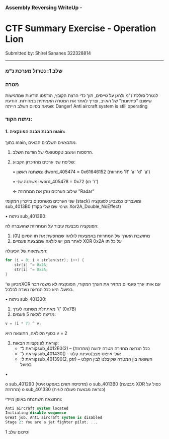 ### Assembly Reversing WriteUp - 
# CTF Summary Exercise - Operation Lion 

Submitted by: Shirel Sananes 322328814
________________________________________________________________________________

### שלב 1: נטרול מערכת נ"מ

### **מטרה**

לנטרל סוללת נ"מ ולהגן על טייסים, תוך כדי הרצת הקובץ, הודפסו הודעות שמדגישות שישנם "פיתיונות" של האויב, וצריך לאתר את המטרה האמיתית במהירות.
הודעת שגיאה בסיום השלב הייתה: Danger! Anti aircraft system is still operating

### ניתוח הקוד:
#### 1. הבנת מבנה הפונקציה main: 
בתוך main, מתבצעים השלבים הבאים:
 
1. הדפסות ועיצוב טקסטואלי של הודעת השלב.
2. שליפת שני ערכים מהזיכרון הקבוע:
   
   • משתנה ראשון: dword_405474 = 0x61646152 (מחרוזת 'R' 'a' 'd' 'a')
   
   • משתנה שני: word_405478 = 0x72 (תו 'r')
   
    ← שילוב הערכים נותן את המחרוזת "Radar"

שני הערכים מאוחסנים בזיכרון המקומי (stack) ומועברים כמצביע לפונקציה sub_4013B0 (שינוי שם שלי בקוד: Xor2A_Double_NoEffect)

• ניתוח sub_4013B0:

הפונקציה מבצעת עיבוד על המחרוזת שהועברה לה:
1. מחושבת האורך של המחרוזת באמצעות לולאה שמחפשת את תו הסיום (\0)
2. לאחר מכן יש לולאה שמבצעת פעמיים XOR 0x2A על כל תו

המשמעות של הפעולה:

```c
for (i = 0; i < strlen(str); i++) {
    str[i] ^= 0x2A;
    str[i] ^= 0x2A;
}
```
מכיוון ש־XOR עם אותו ערך פעמיים מחזיר את הערך המקורי, הפונקציה לא משנה דבר בפועל. היא ככל הנראה נועדה לבלבל.

• ניתוח sub_401330:
  1. מאתחלת משתנה לערך '{' (0x7B)
  2. מריצה לולאה 5 פעמים:
```c
v = (i * 7) ^ v;
```
בסוף הלולאה, התוצאה היא v = 2
  
  3. קוראת לפונקציות הבאות:
     * קוראת ל־sub_4012E0(2) – ככל הנראה מחזירה מטרה ידועה (מחרוזת)
     * קוראת ל־sub_401430() – אולי איפוס מצב/טעינת קלט
     * קוראת ל־sub_401390(2, ptr) – השוואה בין המטרה שקיבלנו לבין הקלט בפועל


•	

o	sub_401290 (מדפיסה תווים באפקט איטי)
o	sub_4013B0 (מבצעת XOR כפול על מחרוזת)
o	sub_401330 (כנראה מבצעת פעולה לוגית)

והתוצאה השתנתה באופן מיידי:
```sql
Anti aircraft system located
Initiating disable sequence
Great job. Anti aircraft system is disabled
Stage 2: You are a jet fighter pilot. ...
```

סיכום שלב 1: 




